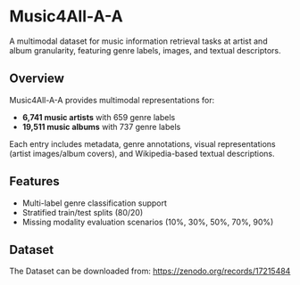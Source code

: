 # Music4All-A-A

A multimodal dataset for music information retrieval tasks at artist and album granularity, featuring genre labels, images, and textual descriptors.

## Overview

Music4All-A-A provides multimodal representations for:
- **6,741 music artists** with 659 genre labels
- **19,511 music albums** with 737 genre labels

Each entry includes metadata, genre annotations, visual representations (artist images/album covers), and Wikipedia-based textual descriptions.

## Features

- Multi-label genre classification support
- Stratified train/test splits (80/20)
- Missing modality evaluation scenarios (10%, 30%, 50%, 70%, 90%)


## Dataset

The Dataset can be downloaded from: https://zenodo.org/records/17215484
